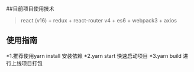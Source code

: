 ##目前项目使用技术
> react (v16) + redux + react-router v4 + es6 + webpack3 + axios

## 使用指南
*1.推荐使用yarn install 安装依赖
*2.yarn start 快速启动项目
*3.yarn build 进行上线项目打包

